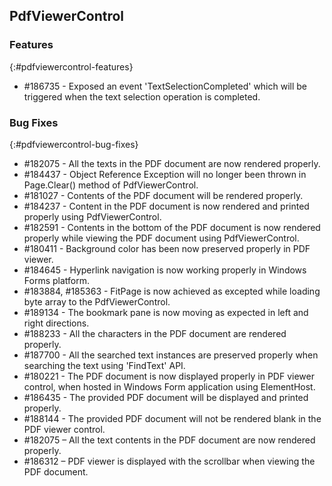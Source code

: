 ## PdfViewerControl

### Features
{:#pdfviewercontrol-features}

* \#186735 - Exposed an event 'TextSelectionCompleted' which will be triggered when the text selection operation is completed.

### Bug Fixes
{:#pdfviewercontrol-bug-fixes} 

* \#182075 - All the texts in the PDF document are now rendered properly.
* \#184437 - Object Reference Exception will no longer been thrown in Page.Clear() method of PdfViewerControl.
* \#181027 - Contents of the PDF document will be rendered properly.
* \#184237 - Content in the PDF document is now rendered and printed properly using PdfViewerControl.
* \#182591 - Contents in the bottom of the PDF document is now rendered properly while viewing the PDF document using PdfViewerControl.
* \#180411 - Background color has been now preserved properly in PDF viewer.
* \#184645 - Hyperlink navigation is now working properly in Windows Forms platform.
* \#183884, \#185363 - FitPage is now achieved as excepted while loading byte array to the PdfViewerControl.
* \#189134 - The bookmark pane is now moving as expected in left and right directions.
* \#188233 - All the characters in the PDF document are rendered properly. 
* \#187700 - All the searched text instances are preserved properly when searching the text using 'FindText' API.
* \#180221 - The PDF document is now displayed properly in PDF viewer control, when hosted in Windows Form application using ElementHost.
* \#186435 - The provided PDF document will be displayed and printed properly.
* \#188144 - The provided PDF document will not be rendered blank in the PDF viewer control.
* \#182075 – All the text contents in the PDF document are now rendered properly.
* \#186312 – PDF viewer is displayed with the scrollbar when viewing the PDF document.


